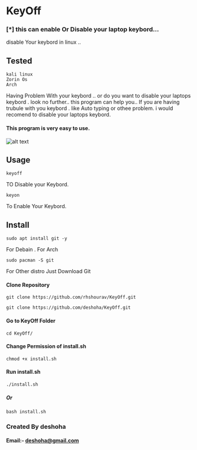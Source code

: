 
# KeyOff
### [*] this can enable Or Disable your laptop keybord...
disable Your keybord in linux ..
## Tested
```
kali linux
Zorin Os
Arch
```
Having Problem With your keybord .. or do you want to disable your laptops keybord . look no further..
this program can help you..
If you are having trubule with you keybord . like Auto typing or othee problem.
i would recomend to disable your laptops keybord.
#### This program is very easy to use.

![alt text](https://github.com/deshoha/Keyoff/blob/main/keyoff.png?raw=true)


## Usage

```
keyoff 
```
TO Disable your Keybord.
```
keyon
```
To Enable Your Keybord.


## Install
```
sudo apt install git -y
```
For Debain .
For Arch 
```
sudo pacman -S git
```
For Other distro 
Just Download Git

#### Clone Repository
```
git clone https://github.com/rhshourav/KeyOff.git
```
```
git clone https://github.com/deshoha/KeyOff.git
```
#### Go to KeyOff Folder
```
cd KeyOff/
```

#### Change Permission of install.sh
```
chmod +x install.sh
```

#### Run install.sh
```
./install.sh
```
##### Or
```
bash install.sh
```


### Created By deshoha
#### Email:- deshoha@gmail.com

